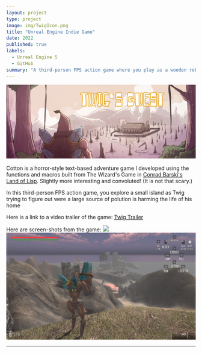 ```yaml
---
layout: project
type: project
image: img/TwigIcon.png
title: "Unreal Engine Indie Game"
date: 2022
published: true
labels:
  - Unreal Engine 5
  - GitHub
summary: "A third-person FPS action game where you play as a wooden robot powered by a mysterious crystal called Twig"
---
```


<img class="img-fluid" src="../img/TwigBanner.png">

Cotton is a horror-style text-based adventure game I developed using the functions and macros built from The Wizard's Game in [Conrad Barski's Land of Lisp](http://landoflisp.com/). Slightly more interesting and convoluted! (It is not that scary.)

In this third-person FPS action game, you explore a small island as Twig trying to figure out were a large source of polution is harming the life of his home

Here is a link to a video trailer of the game: [Twig Trailer](https://www.youtube.com/watch?v=sulj7yxplEQ)

Here are screen-shots from the game:
<img class="img-fluid" src="../img/Screenshot1.png">
<img class="img-fluid" src="../img/Screenshot2.png">
<hr>

